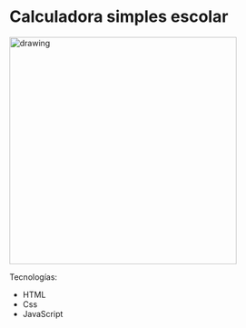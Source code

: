 # Calculadora simples escolar 

<img src="https://i.ibb.co/QJBNx5v/Screen-Shot-2021-01-31-at-22-41-36.png" alt="drawing" width="400"/>



Tecnologías:
- HTML
- Css
- JavaScript
